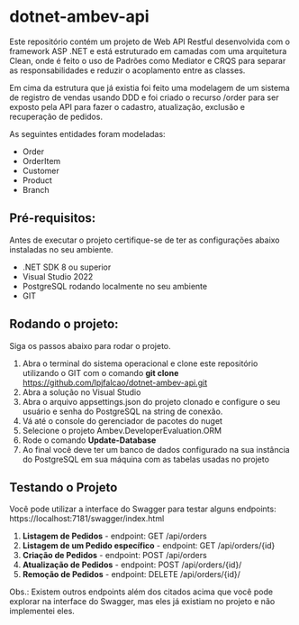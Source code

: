 # dotnet-ambev-api

Este repositório contém um projeto de Web API Restful desenvolvida com o framework ASP .NET e está estruturado em camadas com uma arquitetura Clean, onde é feito o uso de Padrões como Mediator e CRQS para separar as responsabilidades e reduzir o acoplamento entre as classes.

Em cima da estrutura que já existia foi feito uma modelagem de um sistema de registro de vendas usando DDD e foi criado o recurso /order para ser exposto pela API para fazer o cadastro, atualização, exclusão e recuperação de pedidos.

As seguintes entidades foram modeladas:

- Order
- OrderItem
- Customer
- Product
- Branch

## Pré-requisitos:

Antes de executar o projeto certifique-se de ter as configurações abaixo instaladas no seu ambiente.

+ .NET SDK 8 ou superior
+ Visual Studio 2022
+ PostgreSQL rodando localmente no seu ambiente
+ GIT

## Rodando o projeto:

Siga os passos abaixo para rodar o projeto.

1. Abra o terminal do sistema operacional e clone este repositório utilizando o GIT com o comando **git clone** https://github.com/lpjfalcao/dotnet-ambev-api.git 
2. Abra a solução no Visual Studio 
3. Abra o arquivo appsettings.json do projeto clonado e configure o seu usuário e senha do PostgreSQL na string de conexão.
4. Vá até o console do gerenciador de pacotes do nuget
5. Selecione o projeto Ambev.DeveloperEvaluation.ORM
6. Rode o comando **Update-Database**
7. Ao final você deve ter um banco de dados configurado na sua instância do PostgreSQL em sua máquina com as tabelas usadas no projeto


## Testando o Projeto

Você pode utilizar a interface do Swagger para testar alguns endpoints: https://localhost:7181/swagger/index.html

1. **Listagem de Pedidos** - endpoint: GET /api/orders
2. **Listagem de um Pedido específico** - endpoint: GET /api/orders/{id}
3. **Criação de Pedidos** - endpoint: POST /api/orders
4. **Atualização de Pedidos** - endpoint: POST /api/orders/{id}/
5. **Remoção de Pedidos** - endpoint: DELETE /api/orders/{id}/

Obs.: 
Existem outros endpoints além dos citados acima que você pode explorar na interface do Swagger, mas eles já existiam no projeto e não implementei eles.

